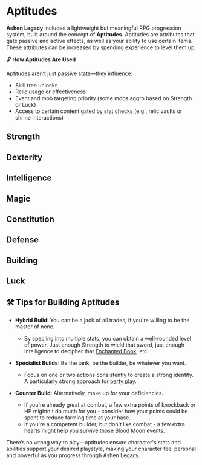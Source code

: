 # Aptitudes
**Ashen Legacy** includes a lightweight but meaningful RPG progression system, built around the concept of **Aptitudes**. Aptitudes are attributes that gate passive and active effects, as well as your ability to use certain items. These attributes can be increased by spending experience to level them up.


🔓 **How Aptitudes Are Used**

Aptitudes aren’t just passive stats—they influence:

- Skill tree unlocks
- Relic usage or effectiveness
- Event and mob targeting priority (some mobs aggro based on Strength or Luck)
- Access to certain content gated by stat checks (e.g., relic vaults or shrine interactions)

## Strength
## Dexterity
## Intelligence
## Magic
## Constitution
## Defense
## Building
## Luck

## 🛠️ Tips for Building Aptitudes

- **Hybrid Build**: You can be a jack of all trades, if you're willing to be the master of none.
	- By spec'ing into multiple stats, you can obtain a well-rounded level of power.  Just enough Strength to wield that sword, just enough Intelligence to decipher that [Enchanted Book](items#enchantments), etc.
    
- **Specialist Builds**: Be the tank, be the builder, be whatever you want.
	- Focus on one or two actions consistently to create a strong identity.  A particularly strong approach for [party play](teams.md).
	
- **Counter Build**: Alternatively, make up for your deficiencies.
	- If you're already great at combat, a few extra points of knockback or HP mightn't do much for you - consider how your points could be spent to reduce farming time at your base.
	- If you're a competent builder, but don't like combat - a few extra hearts might help you survive those Blood Moon events. 

There’s no wrong way to play—aptitudes ensure character's stats and abilities support your desired playstyle, making your character feel personal and powerful as you progress through Ashen Legacy.